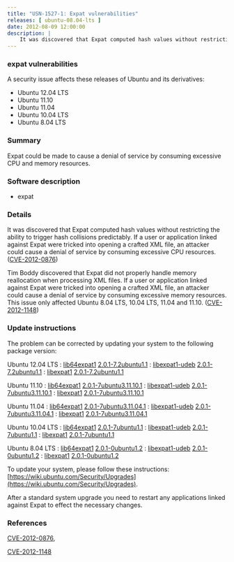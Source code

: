 ```yaml
---
title: "USN-1527-1: Expat vulnerabilities"
releases: [ ubuntu-08.04-lts ]
date: 2012-08-09 12:00:00
description: |
    It was discovered that Expat computed hash values without restricting the ability to trigger hash collisions predictably. If a user or application linked against Expat were tricked into opening a crafted XML file, an attacker could cause a denial of service by consuming excessive CPU resources. ([CVE-2012-0876](http://people.ubuntu.com/~ubuntu-security/cve/CVE-2012-0876))
--- 
```

 
### expat vulnerabilities

A security issue affects these releases of Ubuntu and its derivatives:

* Ubuntu 12.04 LTS
* Ubuntu 11.10
* Ubuntu 11.04
* Ubuntu 10.04 LTS
* Ubuntu 8.04 LTS

### Summary

Expat could be made to cause a denial of service by consuming excessive CPU and memory resources.

### Software description

* expat 

### Details

It was discovered that Expat computed hash values without restricting the ability to trigger hash collisions predictably. If a user or application linked against Expat were tricked into opening a crafted XML file, an attacker could cause a denial of service by consuming excessive CPU resources. ([CVE-2012-0876](http://people.ubuntu.com/~ubuntu-security/cve/CVE-2012-0876))

Tim Boddy discovered that Expat did not properly handle memory reallocation when processing XML files. If a user or application linked against Expat were tricked into opening a crafted XML file, an attacker could cause a denial of service by consuming excessive memory resources. This issue only affected Ubuntu 8.04 LTS, 10.04 LTS, 11.04 and 11.10. ([CVE-2012-1148](http://people.ubuntu.com/~ubuntu-security/cve/CVE-2012-1148)) 

### Update instructions

The problem can be corrected by updating your system to the following package version:

Ubuntu 12.04 LTS
 : [lib64expat1](https://launchpad.net/ubuntu/+source/expat) <span> [2.0.1-7.2ubuntu1.1](https://launchpad.net/ubuntu/+source/expat/2.0.1-7.2ubuntu1.1) </span> 
 : [libexpat1-udeb](https://launchpad.net/ubuntu/+source/expat) <span> [2.0.1-7.2ubuntu1.1](https://launchpad.net/ubuntu/+source/expat/2.0.1-7.2ubuntu1.1) </span> 
 : [libexpat1](https://launchpad.net/ubuntu/+source/expat) <span> [2.0.1-7.2ubuntu1.1](https://launchpad.net/ubuntu/+source/expat/2.0.1-7.2ubuntu1.1) </span> 

Ubuntu 11.10
 : [lib64expat1](https://launchpad.net/ubuntu/+source/expat) <span> [2.0.1-7ubuntu3.11.10.1](https://launchpad.net/ubuntu/+source/expat/2.0.1-7ubuntu3.11.10.1) </span> 
 : [libexpat1-udeb](https://launchpad.net/ubuntu/+source/expat) <span> [2.0.1-7ubuntu3.11.10.1](https://launchpad.net/ubuntu/+source/expat/2.0.1-7ubuntu3.11.10.1) </span> 
 : [libexpat1](https://launchpad.net/ubuntu/+source/expat) <span> [2.0.1-7ubuntu3.11.10.1](https://launchpad.net/ubuntu/+source/expat/2.0.1-7ubuntu3.11.10.1) </span> 

Ubuntu 11.04
 : [lib64expat1](https://launchpad.net/ubuntu/+source/expat) <span> [2.0.1-7ubuntu3.11.04.1](https://launchpad.net/ubuntu/+source/expat/2.0.1-7ubuntu3.11.04.1) </span> 
 : [libexpat1-udeb](https://launchpad.net/ubuntu/+source/expat) <span> [2.0.1-7ubuntu3.11.04.1](https://launchpad.net/ubuntu/+source/expat/2.0.1-7ubuntu3.11.04.1) </span> 
 : [libexpat1](https://launchpad.net/ubuntu/+source/expat) <span> [2.0.1-7ubuntu3.11.04.1](https://launchpad.net/ubuntu/+source/expat/2.0.1-7ubuntu3.11.04.1) </span> 

Ubuntu 10.04 LTS
 : [lib64expat1](https://launchpad.net/ubuntu/+source/expat) <span> [2.0.1-7ubuntu1.1](https://launchpad.net/ubuntu/+source/expat/2.0.1-7ubuntu1.1) </span> 
 : [libexpat1-udeb](https://launchpad.net/ubuntu/+source/expat) <span> [2.0.1-7ubuntu1.1](https://launchpad.net/ubuntu/+source/expat/2.0.1-7ubuntu1.1) </span> 
 : [libexpat1](https://launchpad.net/ubuntu/+source/expat) <span> [2.0.1-7ubuntu1.1](https://launchpad.net/ubuntu/+source/expat/2.0.1-7ubuntu1.1) </span> 

Ubuntu 8.04 LTS
 : [lib64expat1](https://launchpad.net/ubuntu/+source/expat) <span> [2.0.1-0ubuntu1.2](https://launchpad.net/ubuntu/+source/expat/2.0.1-0ubuntu1.2) </span> 
 : [libexpat1-udeb](https://launchpad.net/ubuntu/+source/expat) <span> [2.0.1-0ubuntu1.2](https://launchpad.net/ubuntu/+source/expat/2.0.1-0ubuntu1.2) </span> 
 : [libexpat1](https://launchpad.net/ubuntu/+source/expat) <span> [2.0.1-0ubuntu1.2](https://launchpad.net/ubuntu/+source/expat/2.0.1-0ubuntu1.2) </span> 

To update your system, please follow these instructions: [https://wiki.ubuntu.com/Security/Upgrades](https://wiki.ubuntu.com/Security/Upgrades).

After a standard system upgrade you need to restart any applications linked against Expat to effect the necessary changes. 

### References

 [CVE-2012-0876](http://people.ubuntu.com/~ubuntu-security/cve/CVE-2012-0876), 

 [CVE-2012-1148](http://people.ubuntu.com/~ubuntu-security/cve/CVE-2012-1148)
 
